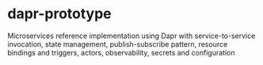 # dapr-prototype
Microservices  reference implementation using Dapr with service-to-service invocation, state management, publish-subscribe pattern, resource bindings and triggers, actors, observability, secrets and configuration
